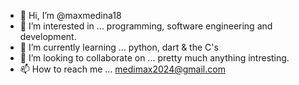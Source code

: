 - 👋 Hi, I’m @maxmedina18
- 👀 I’m interested in ... programming, software engineering and development. 
- 🌱 I’m currently learning ... python, dart & the C's
- 💞️ I’m looking to collaborate on ... pretty much anything intresting.
- 📫 How to reach me ... medimax2024@gmail.com

<!---
maxmedina18/maxmedina18 is a ✨ special ✨ repository because its `README.md` (this file) appears on your GitHub profile.
You can click the Preview link to take a look at your changes.
--->
